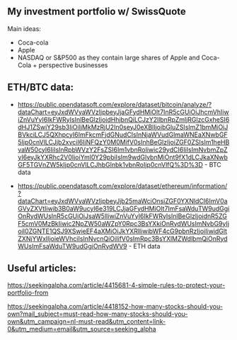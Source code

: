 ## My investment portfolio w/ SwissQuote
Main ideas:
- Coca-cola
- Apple
- NASDAQ or S&P500 as they contain large shares of Apple and Coca-Cola + perspective businesses

## ETH/BTC data:
- https://public.opendatasoft.com/explore/dataset/bitcoin/analyze/?dataChart=eyJxdWVyaWVzIjpbeyJjaGFydHMiOlt7InR5cGUiOiJhcmVhIiwiZnVuYyI6IkFWRyIsInlBeGlzIjoidHhjbnQiLCJzY2llbnRpZmljRGlzcGxheSI6dHJ1ZSwiY29sb3IiOiIjMkMzRjU2In0seyJ0eXBlIjoibGluZSIsImZ1bmMiOiJBVkciLCJ5QXhpcyI6ImFkcmFjdGNudCIsInNjaWVudGlmaWNEaXNwbGF5Ijp0cnVlLCJjb2xvciI6IiNFQzY0M0MifV0sInhBeGlzIjoiZGF0ZSIsIm1heHBvaW50cyI6IiIsInRpbWVzY2FsZSI6Im1vbnRoIiwic29ydCI6IiIsImNvbmZpZyI6eyJkYXRhc2V0IjoiYml0Y29pbiIsIm9wdGlvbnMiOnt9fX1dLCJkaXNwbGF5TGVnZW5kIjp0cnVlLCJhbGlnbk1vbnRoIjp0cnVlfQ%3D%3D - BTC data

- https://public.opendatasoft.com/explore/dataset/ethereum/information/?dataChart=eyJxdWVyaWVzIjpbeyJjb25maWciOnsiZGF0YXNldCI6ImV0aGVyZXVtIiwib3B0aW9ucyI6e319LCJjaGFydHMiOlt7ImFsaWduTW9udGgiOnRydWUsInR5cGUiOiJsaW5lIiwiZnVuYyI6IkFWRyIsInlBeGlzIjoidnR5ZGF5cmV0MzBkIiwic2NpZW50aWZpY0Rpc3BsYXkiOnRydWUsImNvbG9yIjoiI0ZGNTE1QSJ9XSwieEF4aXMiOiJkYXRlIiwibWF4cG9pbnRzIjoiIiwidGltZXNjYWxlIjoieWVhciIsInNvcnQiOiIifV0sImRpc3BsYXlMZWdlbmQiOnRydWUsImFsaWduTW9udGgiOnRydWV9 - ETH data


## Useful articles:

https://seekingalpha.com/article/4415681-4-simple-rules-to-protect-your-portfolio-from

https://seekingalpha.com/article/4418152-how-many-stocks-should-you-own?mail_subject=must-read-how-many-stocks-should-you-own&utm_campaign=nl-must-read&utm_content=link-0&utm_medium=email&utm_source=seeking_alpha

